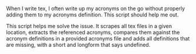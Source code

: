 When I write tex, I often write up my acronyms on the go without properly adding them to my acronyms definition. This script should help me out. 

This script helps me solve the issue. 
It scrapes all tex files in a given location, extracts the referenced acronyms, compares them against the acronym definitions in a provided acronyms file and adds all definitions that are missing, with a short and longform that says undefined.